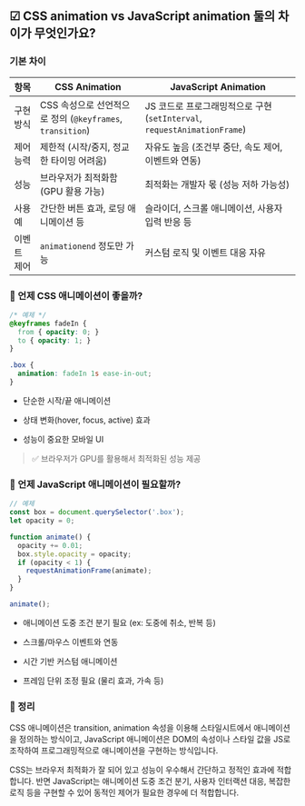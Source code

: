 ## ☑ CSS animation vs JavaScript animation 둘의 차이가 무엇인가요?

### 기본 차이

| 항목        | CSS Animation                                             | JavaScript Animation                                                     |
| ----------- | --------------------------------------------------------- | ------------------------------------------------------------------------ |
| 구현 방식   | CSS 속성으로 선언적으로 정의 (`@keyframes`, `transition`) | JS 코드로 프로그래밍적으로 구현 (`setInterval`, `requestAnimationFrame`) |
| 제어 능력   | 제한적 (시작/중지, 정교한 타이밍 어려움)                  | 자유도 높음 (조건부 중단, 속도 제어, 이벤트와 연동)                      |
| 성능        | 브라우저가 최적화함 (GPU 활용 가능)                       | 최적화는 개발자 몫 (성능 저하 가능성)                                    |
| 사용 예     | 간단한 버튼 효과, 로딩 애니메이션 등                      | 슬라이더, 스크롤 애니메이션, 사용자 입력 반응 등                         |
| 이벤트 제어 | `animationend` 정도만 가능                                | 커스텀 로직 및 이벤트 대응 자유                                          |

### 🎯 언제 CSS 애니메이션이 좋을까?

```CSS
/* 예제 */
@keyframes fadeIn {
  from { opacity: 0; }
  to { opacity: 1; }
}

.box {
  animation: fadeIn 1s ease-in-out;
}
```

- 단순한 시작/끝 애니메이션

- 상태 변화(hover, focus, active) 효과

- 성능이 중요한 모바일 UI

> ✅ 브라우저가 GPU를 활용해서 최적화된 성능 제공

### 🎯 언제 JavaScript 애니메이션이 필요할까?

```js
// 예제
const box = document.querySelector('.box');
let opacity = 0;

function animate() {
  opacity += 0.01;
  box.style.opacity = opacity;
  if (opacity < 1) {
    requestAnimationFrame(animate);
  }
}

animate();
```

- 애니메이션 도중 조건 분기 필요 (ex: 도중에 취소, 반복 등)

- 스크롤/마우스 이벤트와 연동

- 시간 기반 커스텀 애니메이션

- 프레임 단위 조정 필요 (물리 효과, 가속 등)

### 💯 정리

CSS 애니메이션은 transition, animation 속성을 이용해 스타일시트에서 애니메이션을 정의하는 방식이고,
JavaScript 애니메이션은 DOM의 속성이나 스타일 값을 JS로 조작하여 프로그래밍적으로 애니메이션을 구현하는 방식입니다.

CSS는 브라우저 최적화가 잘 되어 있고 성능이 우수해서 간단하고 정적인 효과에 적합합니다.
반면 JavaScript는 애니메이션 도중 조건 분기, 사용자 인터랙션 대응, 복잡한 로직 등을 구현할 수 있어 동적인 제어가 필요한 경우에 더 적합합니다.
